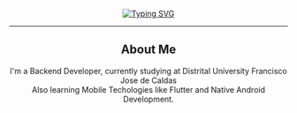 <p align="center"> 
  <a href="https://git.io/typing-svg"><img src="https://readme-typing-svg.demolab.com?font=IBM+Plex+Mono&weight=500&size=35&pause=1000&color=FFDEA8&center=true&vCenter=true&random=false&width=475&height=60&lines=+I'm+Fredy+Angarita" alt="Typing SVG" /></a>
</p>
<hr/>
<div align="center">
  <h2>About Me</h2>
  <p>
  I'm a Backend Developer, currently studying at Distrital University Francisco Jose de Caldas <br/>
  Also learning Mobile Techologies like Flutter and Native Android Development.
  </p>
</div>
